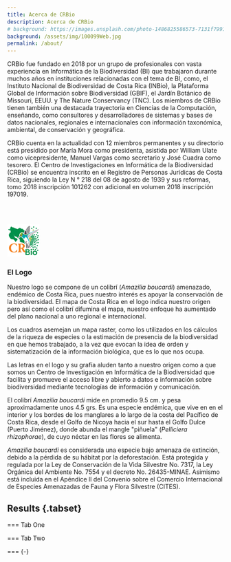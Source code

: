 ```yaml
---
title: Acerca de CRBio
description: Acerca de CRBio
# background: https://images.unsplash.com/photo-1486825586573-7131f7991bdd?auto=format&w=2000
background: /assets/img/100099Web.jpg
permalink: /about/
---
```


CRBio fue fundado en 2018 por un grupo de profesionales con vasta experiencia en Informática de la Biodiversidad (BI) que trabajaron durante muchos años en instituciones relacionadas con el tema de BI, como, el Instituto Nacional de Biodiversidad de Costa Rica (INBio), la Plataforma Global de Información sobre Biodiversidad (GBIF), el Jardín Botánico de Missouri, EEUU. y The Nature Conservancy (TNC). Los miembros de CRBio tienen también una destacada trayectoria en Ciencias de la Computación, enseñando, como consultores y desarrolladores de sistemas y bases de datos nacionales, regionales e internacionales con información taxonómica, ambiental, de conservación y geográfica.

CRBio cuenta en la actualidad con 12 miembros permanentes y su directorio está presidido por María Mora como presidenta, asistida por William Ulate como vicepresidente, Manuel Vargas como secretario y José Cuadra como tesorero.  El Centro de Investigaciones en Informática de la Biodiversidad (CRBio) se encuentra inscrito en el Registro de Personas Jurídicas de Costa Rica, siguiendo la Ley N ° 218 del 08 de agosto de 1939 y sus reformas, tomo 2018 inscripción 101262 con adicional en volumen 2018 inscripción 197019.  

&nbsp;  
&nbsp;  

![CRBio logo!](/assets/img/CR-Bio-Logo-75.jpg "CRBio logo")
### El Logo  

Nuestro logo se compone de un colibrí (*Amazilia boucardi*) amenazado, endémico de Costa Rica, pues nuestro interés es apoyar la conservación de la biodiversidad. El mapa de Costa Rica en el logo indica nuestro origen pero así como el colibrí difumina el mapa, nuestro enfoque ha aumentado del plano nacional a uno regional e internacional.

Los cuadros asemejan un mapa raster, como los utilizados en los cálculos de la riqueza de especies o la estimación de presencia de la biodiversidad en que hemos trabajado, a la vez que evocan la idea de orden y sistematización de la información biológica, que es lo que nos ocupa.

Las letras en el logo y su grafía aluden tanto a nuestro origen como a que somos un Centro de Investigación en Informática de la Biodiversidad que facilita y promueve el acceso libre y abierto a datos e información sobre biodiversidad mediante tecnologías de información y comunicación.

El colibrí *Amazilia boucardi* mide en promedio 9.5 cm. y pesa aproximadamente unos 4.5 grs.  Es una especie endémica, que vive en en el interior y los bordes de los manglares a lo largo de la costa del Pacífico de Costa Rica, desde el Golfo de Nicoya hacia el sur hasta el Golfo Dulce (Puerto Jiménez), donde abunda el mangle "piñuela" (*Pelliciera rhizophorae*), de cuyo néctar en las flores se alimenta.

*Amazilia boucardi* es considerada una especie bajo amenaza de extinción, debido a la pérdida de su hábitat por la deforestación. Está protegida y regulada por la Ley de Conservación de la Vida Silvestre No. 7317, la Ley Orgánica del Ambiente No. 7554 y el decreto No. 26435-MINAE. Asimismo está incluida en el Apéndice ll del Convenio sobre el Comercio Internacional de Especies Amenazadas de Fauna y Flora Silvestre (CITES). 

## Results {.tabset}

=== Tab One

=== Tab Two

=== {-}
